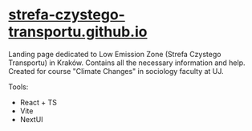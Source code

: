 # [strefa-czystego-transportu.github.io](https://strefa-czystego-transportu.github.io/)

Landing page dedicated to Low Emission Zone (Strefa Czystego Transportu) in Kraków. Contains all the necessary information and help. Created for course "Climate Changes" in sociology faculty at UJ.

Tools:
- React + TS
- Vite
- NextUI